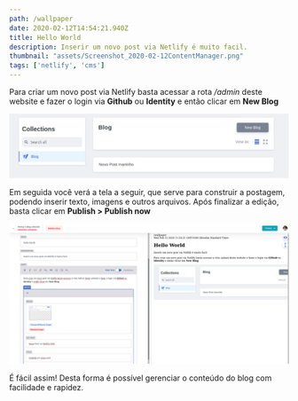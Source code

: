 ```yaml
---
path: /wallpaper
date: 2020-02-12T14:54:21.940Z
title: Hello World
description: Inserir um novo post via Netlify é muito facil.
thumbnail: "assets/Screenshot_2020-02-12ContentManager.png"
tags: ['netlify', 'cms']
---
```

Para criar um novo post via Netlify basta acessar a rota */admin* deste website e fazer o login via **Github** ou **Identity** e então clicar em **New Blog**

![Novo Post via Netlify CMS](assets/Screenshot_2020-02-12ContentManager.png "Criando um novo post")

Em seguida você verá a tela a seguir, que serve para construir a postagem, podendo inserir texto, imagens e outros arquivos. Após finalizar a edição, basta clicar em **Publish > Publish now**

![Edição de postagemm](assets/ContentManager1.png "Editando uma nova postagem")

É fácil assim! Desta forma é possível gerenciar o conteúdo do blog com facilidade e rapidez.
